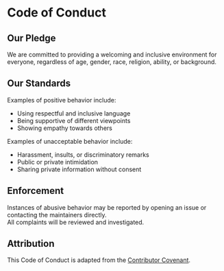 # Code of Conduct

## Our Pledge

We are committed to providing a welcoming and inclusive environment for everyone, regardless of age, gender, race, religion, ability, or background.

## Our Standards

Examples of positive behavior include:
- Using respectful and inclusive language
- Being supportive of different viewpoints
- Showing empathy towards others

Examples of unacceptable behavior include:
- Harassment, insults, or discriminatory remarks
- Public or private intimidation
- Sharing private information without consent

## Enforcement

Instances of abusive behavior may be reported by opening an issue or contacting the maintainers directly.  
All complaints will be reviewed and investigated.

## Attribution

This Code of Conduct is adapted from the [Contributor Covenant](https://www.contributor-covenant.org).
